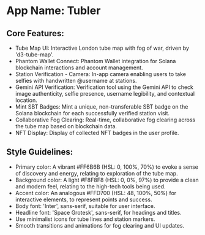 # **App Name**: Tubler

## Core Features:

- Tube Map UI: Interactive London tube map with fog of war, driven by 'd3-tube-map'.
- Phantom Wallet Connect: Phantom Wallet integration for Solana blockchain interactions and account management.
- Station Verification - Camera: In-app camera enabling users to take selfies with handwritten @username at stations.
- Gemini API Verification: Verification tool using the Gemini API to check image authenticity, selfie presence, username legibility, and contextual location.
- Mint SBT Badges: Mint a unique, non-transferable SBT badge on the Solana blockchain for each successfully verified station visit.
- Collaborative Fog Clearing: Real-time, collaborative fog clearing across the tube map based on blockchain data.
- NFT Display: Display of collected NFT badges in the user profile.

## Style Guidelines:

- Primary color: A vibrant #FF6B6B (HSL: 0, 100%, 70%) to evoke a sense of discovery and energy, relating to exploration of the tube map.
- Background color: A light #F8F8F8 (HSL: 0, 0%, 97%) to provide a clean and modern feel, relating to the high-tech tools being used.
- Accent color: An analogous #FFD700 (HSL: 48, 100%, 50%) for interactive elements, to represent points and success.
- Body font: 'Inter', sans-serif, suitable for user interface.
- Headline font: 'Space Grotesk', sans-serif, for headings and titles.
- Use minimalist icons for tube lines and station markers.
- Smooth transitions and animations for fog clearing and UI updates.
